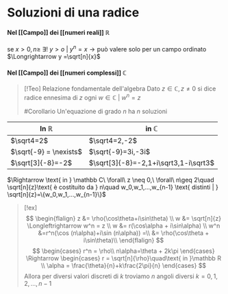 # Soluzioni di una radice

#### Nel [[Campo]] dei [[numeri reali]] $\mathbb R$ 
se $x > 0, n \geq\ \exists!\ y>o\ |\ y^n=x \rightarrow \text{può valere solo per un campo ordinato}$
$\Longrightarrow y =\sqrt[n]{x}$

#### Nel [[Campo]] dei [[numeri complessi]] $\mathbb C$
> [!Teo] Relazione fondamentale dell'algebra
Dato $z \in \mathbb C, z \neq 0 \text{ si dice radice ennesima di } z \text{ ogni } w \in \mathbb C\ |\ w^n = z$
>
>
>#Corollario
>Un'equazione di grado $n$ ha $n$ soluzioni

In $\mathbb R$ | in $\mathbb C$
---------|----------
$\sqrt4=2$|$\sqrt4=2,-2$
$\sqrt{-9} = \nexists$|$\sqrt{-9}=3i,-3i$
$\sqrt[3]{-8}=-2$|$\sqrt[3]{-8}=-2,1+i\sqrt3,1-i\sqrt3$

$\Rightarrow \text{ in } \mathbb C\ \forall\ z \neq 0,\ \forall\ n\geq 2\quad \sqrt[n]{z}\text{ è costituito da } n\quad w_0,w_1,...,w_{n-1} \text{ distinti | } \sqrt[n]{z}=\{w_0,w_1,...,w_{n-1}\}$

>[!ex]
>$$
>\begin{flalign}
>z &= \rho(\cos\theta+i\sin\theta) \\
>w &= \sqrt[n]{z} \Longleftrightarrow w^n = z \\
>w &= r(\cos\alpha + i\sin\alpha) \\
>w^n &=r^n(\cos (n\alpha)+i\sin (n\alpha)) =\\
>&= \rho(\cos\theta + i\sin\theta)\\
>\end{flalign}
>$$
>$$
>\begin{cases}
>r^n = \rho\\
>n\alpha=\theta + 2k\pi
>\end{cases}
>\Rightarrow
>\begin{cases}
>r = \sqrt[n]{\rho}\quad\text{ in }\mathbb R \\
>\alpha = \frac{\theta}{n}+k\frac{2\pi}{n}
>\end{cases}
>$$
>Allora per diversi valori discreti di $k$ troviamo $n$ angoli diversi
>$k = 0, 1, 2,...,n-1$

